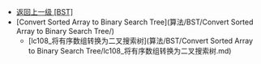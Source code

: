 - [返回上一级 [BST]](算法/BST/)
- [Convert Sorted Array to Binary Search Tree](算法/BST/Convert Sorted Array to Binary Search Tree/)
  - [lc108_将有序数组转换为二叉搜索树](算法/BST/Convert Sorted Array to Binary Search Tree/lc108_将有序数组转换为二叉搜索树.md)
